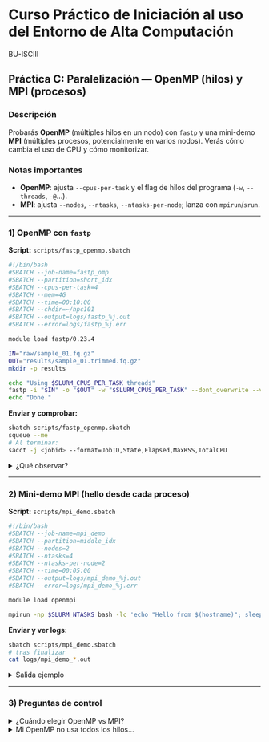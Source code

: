 # Curso Práctico de Iniciación al uso del Entorno de Alta Computación  
BU-ISCIII

## Práctica C: Paralelización — OpenMP (hilos) y MPI (procesos)

### Descripción
Probarás **OpenMP** (múltiples hilos en un nodo) con `fastp` y una mini-demo **MPI** (múltiples procesos, potencialmente en varios nodos). Verás cómo cambia el uso de CPU y cómo monitorizar.

### Notas importantes
- **OpenMP**: ajusta `--cpus-per-task` y el flag de hilos del programa (`-w`, `--threads`, `-@`…).
- **MPI**: ajusta `--nodes`, `--ntasks`, `--ntasks-per-node`; lanza con `mpirun`/`srun`.

---
[TODO]: <still need to add real tests>

### 1) OpenMP con `fastp`
**Script:** `scripts/fastp_openmp.sbatch`
```bash
#!/bin/bash
#SBATCH --job-name=fastp_omp
#SBATCH --partition=short_idx
#SBATCH --cpus-per-task=4
#SBATCH --mem=4G
#SBATCH --time=00:10:00
#SBATCH --chdir=~/hpc101
#SBATCH --output=logs/fastp_%j.out
#SBATCH --error=logs/fastp_%j.err

module load fastp/0.23.4

IN="raw/sample_01.fq.gz"
OUT="results/sample_01.trimmed.fq.gz"
mkdir -p results

echo "Using $SLURM_CPUS_PER_TASK threads"
fastp -i "$IN" -o "$OUT" -w "$SLURM_CPUS_PER_TASK" --dont_overwrite --verbose
echo "Done."
```

**Enviar y comprobar:**
```bash
sbatch scripts/fastp_openmp.sbatch
squeue --me
# Al terminar:
sacct -j <jobid> --format=JobID,State,Elapsed,MaxRSS,TotalCPU
```

<details>
<summary>¿Qué observar?</summary>
En OpenMP, si paraleliza bien, verás `TotalCPU` significativamente mayor que `Elapsed`.
</details>

---

### 2) Mini-demo MPI (hello desde cada proceso)
**Script:** `scripts/mpi_demo.sbatch`
```bash
#!/bin/bash
#SBATCH --job-name=mpi_demo
#SBATCH --partition=middle_idx
#SBATCH --nodes=2
#SBATCH --ntasks=4
#SBATCH --ntasks-per-node=2
#SBATCH --time=00:05:00
#SBATCH --output=logs/mpi_demo_%j.out
#SBATCH --error=logs/mpi_demo_%j.err

module load openmpi

mpirun -np $SLURM_NTASKS bash -lc 'echo "Hello from $(hostname)"; sleep 2'
```

**Enviar y ver logs:**
```bash
sbatch scripts/mpi_demo.sbatch
# tras finalizar
cat logs/mpi_demo_*.out
```
<details>
<summary>Salida ejemplo</summary>

```
Hello from ideafix04
Hello from ideafix04
Hello from ideafix07
Hello from ideafix07
```
</details>

---

### 3) Preguntas de control
<details>
<summary>¿Cuándo elegir OpenMP vs MPI?</summary>
OpenMP si todo cabe en un nodo y la herramienta soporta hilos. MPI si necesitas varios nodos o la app está hecha para procesos distribuidos.
</details>

<details>
<summary>Mi OpenMP no usa todos los hilos…</summary>
Revisa el flag de hilos del programa y que `--cpus-per-task` coincide. Observa `AveCPU`/`TotalCPU` en `sacct`.
</details>
